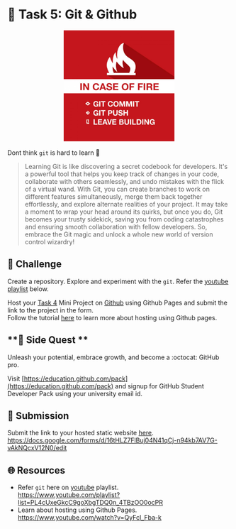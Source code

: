 
# **:star2: Task 5: Git & Github**

<p align="center">
    <img width="250px" src="../screenshots/git-fire.jpg">
</p>

Dont think `git` is hard to learn 🙂

 > Learning Git is like discovering a secret codebook for developers. It's a powerful tool that helps you keep track of changes in your code, collaborate with others seamlessly, and undo mistakes with the flick of a virtual wand. With Git, you can create branches to work on different features simultaneously, merge them back together effortlessly, and explore alternate realities of your project. It may take a moment to wrap your head around its quirks, but once you do, Git becomes your trusty sidekick, saving you from coding catastrophes and ensuring smooth collaboration with fellow developers. So, embrace the Git magic and unlock a whole new world of version control wizardry!

## **:pushpin: Challenge**  
Create a repository. Explore and experiment with the `git`. Refer the [youtube playlist](https://www.youtube.com/playlist?list=PL4cUxeGkcC9goXbgTDQ0n_4TBzOO0ocPR) below.

Host your [Task 4](../Task4/) Mini Project on [Github](https://github.com/) using Github Pages and submit the link to the project in the form.<br />Follow the tutorial [here](https://www.youtube.com/watch?v=QyFcl_Fba-k&ab_channel=TheNetNinja) to learn more about hosting using Github pages.

## **🎁 Side Quest **
Unleash your potential, embrace growth, and become a :octocat: GitHub pro. 

Visit [https://education.github.com/pack](https://education.github.com/pack) and signup for GitHub Student Developer Pack using your university email id.

## **📂 Submission**
Submit the link to your hosted static website [here](https://docs.google.com/forms/d/16tHLZ7FlBuj04N41qCj-n94kb7AV7G-vAkNQcxV12N0/edit). </br>
https://docs.google.com/forms/d/16tHLZ7FlBuj04N41qCj-n94kb7AV7G-vAkNQcxV12N0/edit  

## **🌐 Resources**
 - Refer `git` here on [youtube] playlist.<br/>
  https://www.youtube.com/playlist?list=PL4cUxeGkcC9goXbgTDQ0n_4TBzOO0ocPR
 - Learn about hosting using Github Pages.<br/>
    https://www.youtube.com/watch?v=QyFcl_Fba-k

<!-- links -->
[https://github.com]: https://github.com
[youtube]:https://www.youtube.com/playlist?list=PL4cUxeGkcC9goXbgTDQ0n_4TBzOO0ocPR


